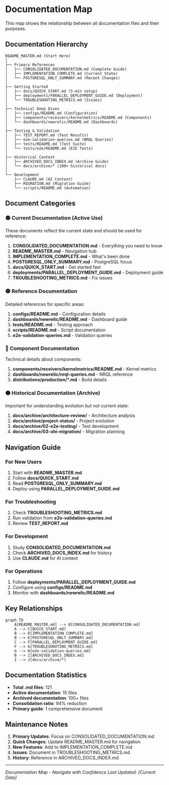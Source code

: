 # Documentation Map

This map shows the relationship between all documentation files and their purposes.

## Documentation Hierarchy

```
README_MASTER.md (Start Here)
│
├── Primary References
│   ├── CONSOLIDATED_DOCUMENTATION.md (Complete Guide)
│   ├── IMPLEMENTATION_COMPLETE.md (Current State)
│   └── POSTGRESQL_ONLY_SUMMARY.md (Recent Changes)
│
├── Getting Started
│   ├── docs/QUICK_START.md (5-min setup)
│   ├── deployments/PARALLEL_DEPLOYMENT_GUIDE.md (Deployment)
│   └── TROUBLESHOOTING_METRICS.md (Issues)
│
├── Technical Deep Dives
│   ├── configs/README.md (Configuration)
│   ├── components/receivers/kernelmetrics/README.md (Components)
│   └── dashboards/newrelic/README.md (Dashboards)
│
├── Testing & Validation
│   ├── TEST_REPORT.md (Test Results)
│   ├── e2e-validation-queries.md (NRQL Queries)
│   ├── tests/README.md (Test Suite)
│   └── tests/e2e/README.md (E2E Tests)
│
├── Historical Context
│   ├── ARCHIVED_DOCS_INDEX.md (Archive Guide)
│   └── docs/archive/* (100+ historical docs)
│
└── Development
    ├── CLAUDE.md (AI Context)
    ├── MIGRATION.md (Migration Guide)
    └── scripts/README.md (Automation)
```

## Document Categories

### 🟢 Current Documentation (Active Use)
These documents reflect the current state and should be used for reference:

1. **CONSOLIDATED_DOCUMENTATION.md** - Everything you need to know
2. **README_MASTER.md** - Navigation hub
3. **IMPLEMENTATION_COMPLETE.md** - What's been done
4. **POSTGRESQL_ONLY_SUMMARY.md** - PostgreSQL focus
5. **docs/QUICK_START.md** - Get started fast
6. **deployments/PARALLEL_DEPLOYMENT_GUIDE.md** - Deployment guide
7. **TROUBLESHOOTING_METRICS.md** - Fix issues

### 🟡 Reference Documentation
Detailed references for specific areas:

1. **configs/README.md** - Configuration details
2. **dashboards/newrelic/README.md** - Dashboard guide
3. **tests/README.md** - Testing approach
4. **scripts/README.md** - Script documentation
5. **e2e-validation-queries.md** - Validation queries

### 🔵 Component Documentation
Technical details about components:

1. **components/receivers/kernelmetrics/README.md** - Kernel metrics
2. **dashboards/newrelic/nrql-queries.md** - NRQL reference
3. **distributions/production/*.md** - Build details

### 🟠 Historical Documentation (Archive)
Important for understanding evolution but not current state:

1. **docs/archive/architecture-review/** - Architecture analysis
2. **docs/archive/project-status/** - Project evolution
3. **docs/archive/02-e2e-testing/** - Test development
4. **docs/archive/03-ohi-migration/** - Migration planning

## Navigation Guide

### For New Users
1. Start with **README_MASTER.md**
2. Follow **docs/QUICK_START.md**
3. Read **POSTGRESQL_ONLY_SUMMARY.md**
4. Deploy using **PARALLEL_DEPLOYMENT_GUIDE.md**

### For Troubleshooting
1. Check **TROUBLESHOOTING_METRICS.md**
2. Run validation from **e2e-validation-queries.md**
3. Review **TEST_REPORT.md**

### For Development
1. Study **CONSOLIDATED_DOCUMENTATION.md**
2. Check **ARCHIVED_DOCS_INDEX.md** for history
3. Use **CLAUDE.md** for AI context

### For Operations
1. Follow **deployments/PARALLEL_DEPLOYMENT_GUIDE.md**
2. Configure using **configs/README.md**
3. Monitor with **dashboards/newrelic/README.md**

## Key Relationships

```mermaid
graph TD
    A[README_MASTER.md] --> B[CONSOLIDATED_DOCUMENTATION.md]
    A --> C[QUICK_START.md]
    B --> D[IMPLEMENTATION_COMPLETE.md]
    B --> E[POSTGRESQL_ONLY_SUMMARY.md]
    C --> F[PARALLEL_DEPLOYMENT_GUIDE.md]
    F --> G[TROUBLESHOOTING_METRICS.md]
    G --> H[e2e-validation-queries.md]
    B --> I[ARCHIVED_DOCS_INDEX.md]
    I --> J[docs/archive/*]
```

## Documentation Statistics

- **Total .md files**: 121
- **Active documentation**: 15 files
- **Archived documentation**: 100+ files
- **Consolidation ratio**: 94% reduction
- **Primary guide**: 1 comprehensive document

## Maintenance Notes

1. **Primary Updates**: Focus on CONSOLIDATED_DOCUMENTATION.md
2. **Quick Changes**: Update README_MASTER.md for navigation
3. **New Features**: Add to IMPLEMENTATION_COMPLETE.md
4. **Issues**: Document in TROUBLESHOOTING_METRICS.md
5. **History**: Reference in ARCHIVED_DOCS_INDEX.md

---

*Documentation Map - Navigate with Confidence*
*Last Updated: [Current Date]*